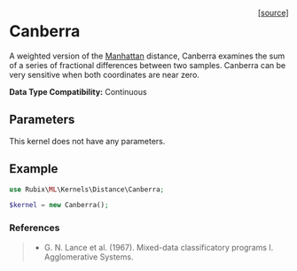 <span style="float:right;"><a href="https://github.com/RubixML/RubixML/blob/master/src/Kernels/Distance/Canberra.php">[source]</a></span>

# Canberra
A weighted version of the [Manhattan](manhattan.md) distance, Canberra examines the sum of a series of fractional differences between two samples. Canberra can be very sensitive when both coordinates are near zero.

**Data Type Compatibility:** Continuous

## Parameters
This kernel does not have any parameters.

## Example
```php
use Rubix\ML\Kernels\Distance\Canberra;

$kernel = new Canberra();
```

### References
>- G. N. Lance et al. (1967). Mixed-data classificatory programs I. Agglomerative Systems.